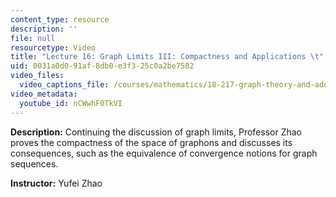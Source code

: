 ```yaml
---
content_type: resource
description: ''
file: null
resourcetype: Video
title: "Lecture 16: Graph Limits III: Compactness and Applications \t"
uid: 0031a0d0-91af-8db0-e3f3-25c0a2be7582
video_files:
  video_captions_file: /courses/mathematics/18-217-graph-theory-and-additive-combinatorics-fall-2019/video-lectures/lecture-16-graph-limits-iii-compactness-and-applications/nCWwhF0TkVI.vtt
video_metadata:
  youtube_id: nCWwhF0TkVI
---
```


**Description:** Continuing the discussion of graph limits, Professor Zhao proves the compactness of the space of graphons and discusses its consequences, such as the equivalence of convergence notions for graph sequences.

**Instructor:** Yufei Zhao